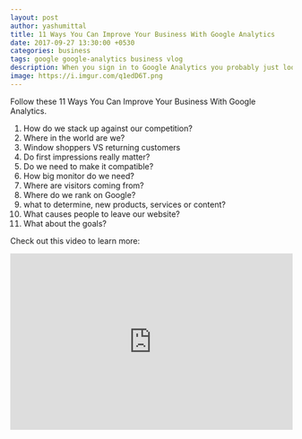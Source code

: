 ```yaml
---
layout: post
author: yashumittal
title: 11 Ways You Can Improve Your Business With Google Analytics
date: 2017-09-27 13:30:00 +0530
categories: business
tags: google google-analytics business vlog
description: When you sign in to Google Analytics you probably just look at your overall traffic for the day and see if it was higher or lower than the previous day. After
image: https://i.imgur.com/q1edD6T.png
---
```


Follow these 11 Ways You Can Improve Your Business With Google Analytics.

1. How do we stack up against our competition?
2. Where in the world are we?
3. Window shoppers VS returning customers
4. Do first impressions really matter?
5. Do we need to make it compatible?
6. How big monitor do we need?
7. Where are visitors coming from?
8. Where do we rank on Google?
9. what to determine, new products, services or content?
10. What causes people to leave our website?
11. What about the goals?

Check out this video to learn more:

<iframe width="100%" height="315" src="https://www.youtube.com/embed/rsxF5QoA0CQ?rel=0" frameborder="0" allow="autoplay; encrypted-media" allowfullscreen></iframe>
